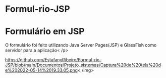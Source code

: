 # Formul-rio-JSP
<h1>Formulário em JSP</h1>

O formulário foi feito utilizando Java Server Pages(JSP) e GlassFish como servidor para a aplicação< /p>

https://github.com/EstafanyRibeiro/Formul-rio-JSP/blob/main/Documentos/Projeto_sistemas/Captura%20de%20tela%20de%202022-05-14%2019.33.05.png< /img>
